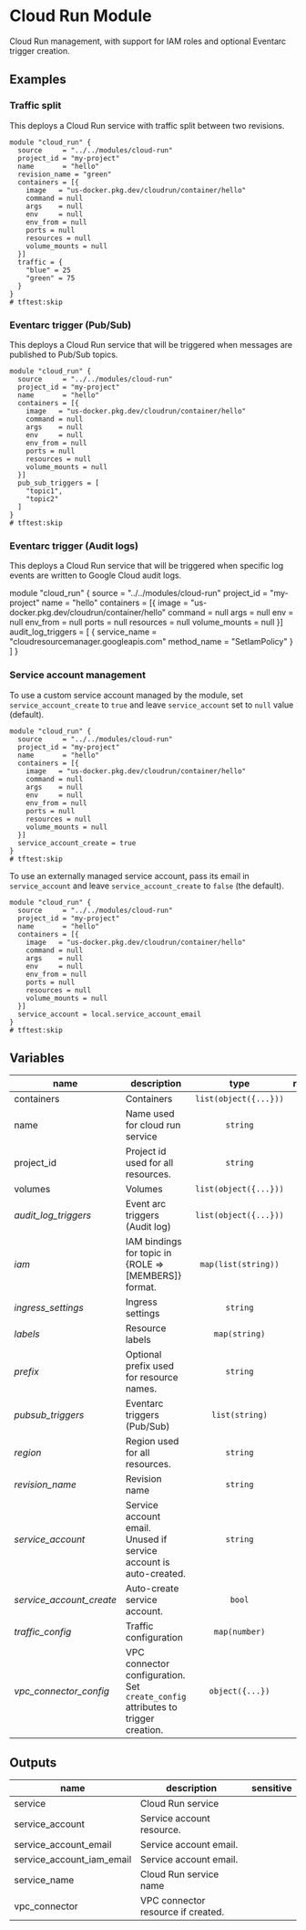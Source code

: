 # Cloud Run Module

Cloud Run management, with support for IAM roles and optional Eventarc trigger creation.

## Examples

### Traffic split

This deploys a Cloud Run service with traffic split between two revisions.

```hcl
module "cloud_run" {
  source     = "../../modules/cloud-run"
  project_id = "my-project"
  name       = "hello"
  revision_name = "green"
  containers = [{
    image   = "us-docker.pkg.dev/cloudrun/container/hello"
    command = null
    args    = null
    env     = null
    env_from = null
    ports = null
    resources = null
    volume_mounts = null
  }]
  traffic = {
    "blue" = 25
    "green" = 75
  }
}
# tftest:skip
```

### Eventarc trigger (Pub/Sub)

This deploys a Cloud Run service that will be triggered when messages are published to Pub/Sub topics.

```hcl
module "cloud_run" {
  source     = "../../modules/cloud-run"
  project_id = "my-project"
  name       = "hello"
  containers = [{
    image   = "us-docker.pkg.dev/cloudrun/container/hello"
    command = null
    args    = null
    env     = null
    env_from = null
    ports = null
    resources = null
    volume_mounts = null
  }]
  pub_sub_triggers = [
    "topic1",
    "topic2"
  ]
}
# tftest:skip
```

### Eventarc trigger (Audit logs)

This deploys a Cloud Run service that will be triggered when specific log events are written to Google Cloud audit logs.

module "cloud_run" {
  source     = "../../modules/cloud-run"
  project_id = "my-project"
  name       = "hello"
  containers = [{
    image   = "us-docker.pkg.dev/cloudrun/container/hello"
    command = null
    args    = null
    env     = null
    env_from = null
    ports = null
    resources = null
    volume_mounts = null
  }]
  audit_log_triggers = [
    {
      service_name = "cloudresourcemanager.googleapis.com"
      method_name = "SetIamPolicy"
    }
  ]
}

### Service account management

To use a custom service account managed by the module, set `service_account_create` to `true` and leave `service_account` set to `null` value (default).

```hcl
module "cloud_run" {
  source     = "../../modules/cloud-run"
  project_id = "my-project"
  name       = "hello"
  containers = [{
    image   = "us-docker.pkg.dev/cloudrun/container/hello"
    command = null
    args    = null
    env     = null
    env_from = null
    ports = null
    resources = null
    volume_mounts = null
  }]
  service_account_create = true
}
# tftest:skip
```

To use an externally managed service account, pass its email in `service_account` and leave `service_account_create` to `false` (the default).

```hcl
module "cloud_run" {
  source     = "../../modules/cloud-run"
  project_id = "my-project"
  name       = "hello"
  containers = [{
    image   = "us-docker.pkg.dev/cloudrun/container/hello"
    command = null
    args    = null
    env     = null
    env_from = null
    ports = null
    resources = null
    volume_mounts = null
  }]
  service_account = local.service_account_email
}
# tftest:skip
```

<!-- BEGIN TFDOC -->
## Variables

| name | description | type | required | default |
|---|---|:---: |:---:|:---:|
| containers | Containers | <code title="list&#40;object&#40;&#123;&#10;image   &#61; string&#10;command &#61; list&#40;string&#41;&#10;args    &#61; list&#40;string&#41;&#10;env     &#61; map&#40;string&#41;&#10;env_from &#61; map&#40;object&#40;&#123;&#10;key  &#61; string&#10;name &#61; string&#10;&#125;&#41;&#41;&#10;resources &#61; object&#40;&#123;&#10;limits &#61; object&#40;&#123;&#10;cpu &#61; string&#10;memory &#61; string&#10;&#125;&#41;&#10;requests &#61; object&#40;&#123;&#10;cpu &#61; string&#10;memory &#61; string&#10;&#125;&#41;&#10;&#125;&#41;&#10;ports &#61; list&#40;object&#40;&#123;&#10;name &#61; string&#10;protocol &#61; string&#10;container_port &#61; string&#10;&#125;&#41;&#41;&#10;volume_mounts &#61; list&#40;object&#40;&#123;&#10;name       &#61; string&#10;mount_path &#61; string&#10;&#125;&#41;&#41;&#10;&#125;&#41;&#41;">list(object({...}))</code> | ✓ |  |
| name | Name used for cloud run service | <code title="">string</code> | ✓ |  |
| project_id | Project id used for all resources. | <code title="">string</code> | ✓ |  |
| volumes | Volumes | <code title="list&#40;object&#40;&#123;&#10;name        &#61; string&#10;secret_name &#61; string&#10;items &#61; list&#40;object&#40;&#123;&#10;key  &#61; string&#10;path &#61; string&#10;&#125;&#41;&#41;&#10;&#125;&#41;&#41;">list(object({...}))</code> | ✓ |  |
| *audit_log_triggers* | Event arc triggers (Audit log) | <code title="list&#40;object&#40;&#123;&#10;service_name &#61; string&#10;method_name  &#61; string&#10;&#125;&#41;&#41;">list(object({...}))</code> |  | <code title="">null</code> |
| *iam* | IAM bindings for topic in {ROLE => [MEMBERS]} format. | <code title="map&#40;list&#40;string&#41;&#41;">map(list(string))</code> |  | <code title="">{}</code> |
| *ingress_settings* | Ingress settings | <code title="">string</code> |  | <code title="">null</code> |
| *labels* | Resource labels | <code title="map&#40;string&#41;">map(string)</code> |  | <code title="">{}</code> |
| *prefix* | Optional prefix used for resource names. | <code title="">string</code> |  | <code title="">null</code> |
| *pubsub_triggers* | Eventarc triggers (Pub/Sub) | <code title="list&#40;string&#41;">list(string)</code> |  | <code title="">null</code> |
| *region* | Region used for all resources. | <code title="">string</code> |  | <code title="">europe-west1</code> |
| *revision_name* | Revision name | <code title="">string</code> |  | <code title="">null</code> |
| *service_account* | Service account email. Unused if service account is auto-created. | <code title="">string</code> |  | <code title="">null</code> |
| *service_account_create* | Auto-create service account. | <code title="">bool</code> |  | <code title="">false</code> |
| *traffic_config* | Traffic configuration | <code title="map&#40;number&#41;">map(number)</code> |  | <code title="">null</code> |
| *vpc_connector_config* | VPC connector configuration. Set `create_config` attributes to trigger creation. | <code title="object&#40;&#123;&#10;egress_settings &#61; string&#10;name            &#61; string&#10;ip_cidr_range   &#61; string&#10;network         &#61; string&#10;&#125;&#41;">object({...})</code> |  | <code title="">null</code> |

## Outputs

| name | description | sensitive |
|---|---|:---:|
| service | Cloud Run service |  |
| service_account | Service account resource. |  |
| service_account_email | Service account email. |  |
| service_account_iam_email | Service account email. |  |
| service_name | Cloud Run service name |  |
| vpc_connector | VPC connector resource if created. |  |
<!-- END TFDOC -->
